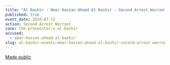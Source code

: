 ```yaml
---
title: "Al Bashir - Omar Hassan Ahmad Al Bashir - Second Arrest Warrant "
published: true
event_date: 2010-07-12
action: Second Arrest Warrant
case: the-prosecutor-v-al-bashir
accused:
  - omar-hassan-ahmad-al-bashir
slug: al-bashir-events-omar-hassan-ahmad-al-bashir-second-arrest warrant
---
```


[Made public](http://www.icc-cpi.int/iccdocs/doc/doc907140.pdf)

